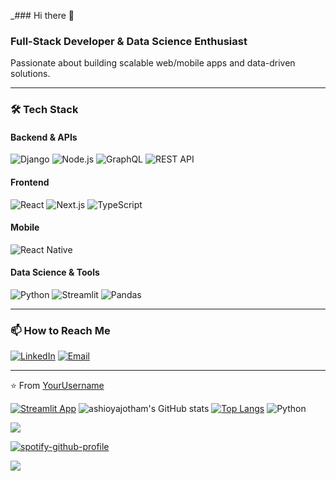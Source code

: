 _### Hi there 👋




### Full-Stack Developer & Data Science Enthusiast  
Passionate about building scalable web/mobile apps and data-driven solutions.  

---

### 🛠️ Tech Stack  

#### **Backend & APIs**  
![Django](https://img.shields.io/badge/Django-092E20?style=flat&logo=django&logoColor=white)
![Node.js](https://img.shields.io/badge/Node.js-339933?style=flat&logo=node.js&logoColor=white)
![GraphQL](https://img.shields.io/badge/GraphQL-E10098?style=flat&logo=graphql&logoColor=white)
![REST API](https://img.shields.io/badge/REST_API-FF6C37?style=flat&logo=postman&logoColor=white)

#### **Frontend**  
![React](https://img.shields.io/badge/React-61DAFB?style=flat&logo=react&logoColor=black)
![Next.js](https://img.shields.io/badge/Next.js-000000?style=flat&logo=next.js&logoColor=white)
![TypeScript](https://img.shields.io/badge/TypeScript-3178C6?style=flat&logo=typescript&logoColor=white)

#### **Mobile**  
![React Native](https://img.shields.io/badge/React_Native-61DAFB?style=flat&logo=react&logoColor=black)

#### **Data Science & Tools**  
![Python](https://img.shields.io/badge/Python-3776AB?style=flat&logo=python&logoColor=white)
![Streamlit](https://img.shields.io/badge/Streamlit-FF4B4B?style=flat&logo=streamlit&logoColor=white)
![Pandas](https://img.shields.io/badge/Pandas-150458?style=flat&logo=pandas&logoColor=white)

---


### 📫 How to Reach Me  
[![LinkedIn](https://img.shields.io/badge/LinkedIn-0A66C2?style=flat&logo=linkedin&logoColor=white)](https://www.linkedin.com/in/collins-koech-625486261/)
[![Email](https://img.shields.io/badge/Email-D14836?style=flat&logo=gmail&logoColor=white)](mailto:ckibertkoech@gmail.com)

---

⭐ From [YourUsername](https://github.com/kibeert)  





[![Streamlit App](https://static.streamlit.io/badges/streamlit_badge_black_white.svg)](https://ashioyajotham-quant-goldman-sachs-forecastingapp-yxn34x.streamlit.app/)
![ashioyajotham's GitHub stats](https://github-readme-stats.vercel.app/api?username=kibeert&show_icons=true&theme=tokyonight)
[![Top Langs](https://github-readme-stats.vercel.app/api/top-langs/?username=kibeert&layout=compact&theme=tokyonight)](https://github.com/ashioyajotham/github-readme-stats)
![Python](https://img.shields.io/badge/python-3670A0?style=for-the-badge&logo=python&logoColor=ffdd54)





![](https://komarev.com/ghpvc/?username=kibeert&color=green&hidden=True&style=flat-square&label=PROFILE+VIEWS)

[![spotify-github-profile](https://spotify-github-profile.vercel.app/api/view?uid=31g3sm6aj44xd2liug5ouxpm2i54&cover_image=true&theme=default&show_offline=false&background_color=121212&interchange=false)](https://github.com/kittinan/spotify-github-profile)
<div style="display: flex;">

  
  <div align="center">
  <a href="https://github.com/kibeert">
    <img src="http://github-profile-summary-cards.vercel.app/api/cards/profile-details?username=kibeert&theme=slateorange" />
  </a>
</div>

</div>
